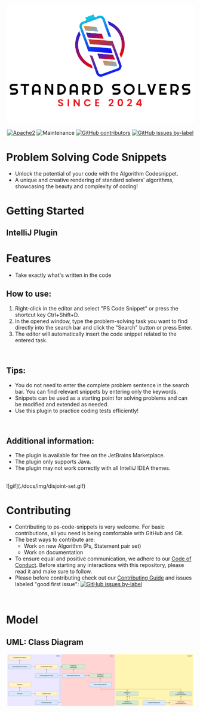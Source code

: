 ![logo](./docs/img/logo.png)


<div align="center">
    <a href="https://www.apache.org/licenses/LICENSE-2.0"><img src="https://img.shields.io/badge/license-Apache2-green.svg?style=for-the-badge" alt="Apache2"></a>
    <img src="https://img.shields.io/maintenance/yes/2024?style=for-the-badge" alt="Maintenance">
    <a href="https://github.com/StandardSolvers/ps-code-snippets/graphs/contributors"><img src="https://img.shields.io/github/contributors/StandardSolvers/ps-code-snippets?style=for-the-badge" alt="GitHub contributors"></a>
    <a href="https://github.com/StandardSolvers/ps-code-snippets/contribute"><img src="https://img.shields.io/github/issues/StandardSolvers/ps-code-snippets/good%20first%20issue?style=for-the-badge" alt="GitHub issues by-label"></a>        
</div>

# Problem Solving Code Snippets
- Unlock the potential of your code with the Algorithm Codesnippet.
- A unique and creative rendering of standard solvers' algorithms, showcasing the beauty and complexity of coding!

# Getting Started
## IntelliJ Plugin

# Features
- Take exactly what's written in the code
## How to use:
1. Right-click in the editor and select "PS Code Snippet" or press the shortcut key Ctrl+Shift+D.
2. In the opened window, type the problem-solving task you want to find directly 
into the search bar and click the "Search" button or press Enter.
3. The editor will automatically insert the code snippet related to the entered task.
<br>

## Tips:
- You do not need to enter the complete problem sentence in the search bar.
 You can find relevant snippets by entering only the keywords.
- Snippets can be used as a starting point for solving problems and can be modified
 and extended as needed.
- Use this plugin to practice coding tests efficiently!
<br>

## Additional information:
- The plugin is available for free on the JetBrains Marketplace.
- The plugin only supports Java.
- The plugin may not work correctly with all IntelliJ IDEA themes.
<br>
![gif](./docs/img/disjoint-set.gif)
<br>

# Contributing
- Contributing to ps-code-snippets is very welcome. For basic contributions, all you need is being comfortable with GitHub and Git.
- The best ways to contribute are:
    - Work on new Algorithm (Ps, Statement pair set)
    - Work on documentation
- To ensure equal and positive communication, we adhere to our [Code of Conduct](./CODE_OF_CONDUCT.md). Before starting any interactions with this repository, please read it and make sure to follow.
- Please before contributing check out our [Contributing Guide](./CONTRIBUTING.md) and issues labeled "good first issue": [![GitHub issues by-label](https://img.shields.io/github/issues/StandardSolvers/ps-code-snippets/good%20first%20issue?style=for-the-badge)](https://github.com/StandardSolvers/ps-code-snippets/contribute)
<br>

# Model
## UML: Class Diagram
![uml](./docs/img/uml.png)





